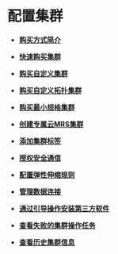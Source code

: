 # 配置集群<a name="mrs_01_0030"></a>

-   **[购买方式简介](购买方式简介.md)**  

-   **[快速购买集群](快速购买集群.md)**  

-   **[购买自定义集群](购买自定义集群.md)**  

-   **[购买自定义拓扑集群](购买自定义拓扑集群.md)**  

-   **[购买最小规格集群](购买最小规格集群.md)**  

-   **[创建专属云MRS集群](创建专属云MRS集群.md)**  

-   **[添加集群标签](添加集群标签.md)**  

-   **[授权安全通信](授权安全通信.md)**  

-   **[配置弹性伸缩规则](配置弹性伸缩规则.md)**  

-   **[管理数据连接](管理数据连接.md)**  

-   **[通过引导操作安装第三方软件](通过引导操作安装第三方软件.md)**  

-   **[查看失败的集群操作任务](查看失败的集群操作任务.md)**  

-   **[查看历史集群信息](查看历史集群信息.md)**  


